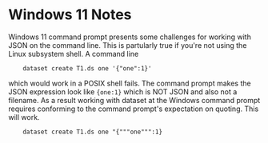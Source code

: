 Windows 11 Notes
================

Windows 11 command prompt presents some challenges for working
with JSON on the command line. This is partularly true if you're not
using the Linux subsystem shell. A command line

```shell
    dataset create T1.ds one '{"one":1}'
```

which would work in a POSIX shell fails. The command prompt makes
the JSON expression look like `{one:1}` which is NOT JSON and also not a filename.  As a result working with dataset at the Windows command prompt requires conforming to the command prompt's expectation on quoting. This will work.

```shell
    dataset create T1.ds one "{"""one""":1}
```
